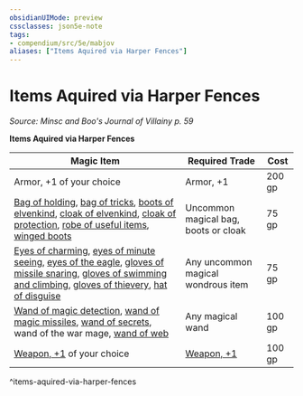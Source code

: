 ```yaml
---
obsidianUIMode: preview
cssclasses: json5e-note
tags:
- compendium/src/5e/mabjov
aliases: ["Items Aquired via Harper Fences"]
---
```

# Items Aquired via Harper Fences
*Source: Minsc and Boo's Journal of Villainy p. 59* 

**Items Aquired via Harper Fences**

| Magic Item | Required Trade | Cost |
|------------|----------------|------|
| Armor, +1 of your choice | Armor, +1 | 200 gp |
| [Bag of holding](Mechanics/items/bag-of-holding.md), [bag of tricks](Mechanics/items/bag-of-tricks-dmg.md), [boots of elvenkind](Mechanics/items/boots-of-elvenkind.md), [cloak of elvenkind](Mechanics/items/cloak-of-elvenkind.md), [cloak of protection](Mechanics/items/cloak-of-protection.md), [robe of useful items](Mechanics/items/robe-of-useful-items.md), [winged boots](Mechanics/items/winged-boots.md) | Uncommon magical bag, boots or cloak | 75 gp |
| [Eyes of charming](Mechanics/items/eyes-of-charming.md), [eyes of minute seeing](Mechanics/items/eyes-of-minute-seeing.md), [eyes of the eagle](Mechanics/items/eyes-of-the-eagle.md), [gloves of missile snaring](Mechanics/items/gloves-of-missile-snaring.md), [gloves of swimming and climbing](Mechanics/items/gloves-of-swimming-and-climbing.md), [gloves of thievery](Mechanics/items/gloves-of-thievery.md), [hat of disguise](Mechanics/items/hat-of-disguise.md) | Any uncommon magical wondrous item | 75 gp |
| [Wand of magic detection](Mechanics/items/wand-of-magic-detection.md), [wand of magic missiles](Mechanics/items/wand-of-magic-missiles.md), [wand of secrets](Mechanics/items/wand-of-secrets.md), wand of the war mage, [wand of web](Mechanics/items/wand-of-web.md) | Any magical wand | 100 gp |
| [Weapon, +1](Mechanics/items/1-weapon.md) of your choice | [Weapon, +1](Mechanics/items/1-weapon.md) | 100 gp |
^items-aquired-via-harper-fences